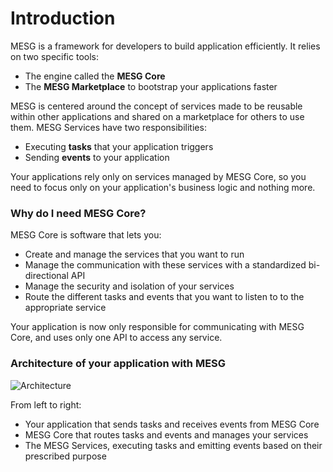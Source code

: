# Introduction

MESG is a framework for developers to build application efficiently. It relies on two specific tools:

- The engine called the **MESG Core**
- The **MESG Marketplace** to bootstrap your applications faster

MESG is centered around the concept of services made to be reusable within other applications and shared on a marketplace for others to use them.
MESG Services have two responsibilities:
- Executing **tasks** that your application triggers
- Sending **events** to your application

Your applications rely only on services managed by MESG Core, so you need to focus only on your application's business logic and nothing more.

### Why do I need MESG Core?

MESG Core is software that lets you:
- Create and manage the services that you want to run
- Manage the communication with these services with a standardized bi-directional API
- Manage the security and isolation of your services
- Route the different tasks and events that you want to listen to to the appropriate service

Your application is now only responsible for communicating with MESG Core, and uses only one API to access any service. 

### Architecture of your application with MESG

![Architecture](/schema.svg)

From left to right:
- Your application that sends tasks and receives events from MESG Core
- MESG Core that routes tasks and events and manages your services
- The MESG Services, executing tasks and emitting events based on their prescribed purpose

